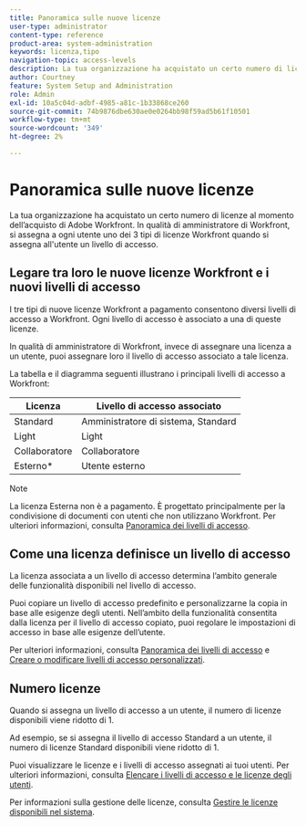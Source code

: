 ```yaml
---
title: Panoramica sulle nuove licenze
user-type: administrator
content-type: reference
product-area: system-administration
keywords: licenza,tipo
navigation-topic: access-levels
description: La tua organizzazione ha acquistato un certo numero di licenze al momento dell’acquisto di Adobe Workfront. In qualità di amministratore di Workfront, ogni utente che assegna un livello di accesso assegna una delle tre nuove licenze Workfront.
author: Courtney
feature: System Setup and Administration
role: Admin
exl-id: 10a5c04d-adbf-4985-a81c-1b33868ce260
source-git-commit: 74b9876dbe630ae0e0264bb98f59ad5b61f10501
workflow-type: tm+mt
source-wordcount: '349'
ht-degree: 2%

---
```


# Panoramica sulle nuove licenze

La tua organizzazione ha acquistato un certo numero di licenze al momento dell’acquisto di Adobe Workfront. In qualità di amministratore di Workfront, si assegna a ogni utente uno dei 3 tipi di licenze Workfront quando si assegna all&#39;utente un livello di accesso.

## Legare tra loro le nuove licenze Workfront e i nuovi livelli di accesso

I tre tipi di nuove licenze Workfront a pagamento consentono diversi livelli di accesso a Workfront. Ogni livello di accesso è associato a una di queste licenze.

In qualità di amministratore di Workfront, invece di assegnare una licenza a un utente, puoi assegnare loro il livello di accesso associato a tale licenza.

La tabella e il diagramma seguenti illustrano i principali livelli di accesso a Workfront:

| Licenza | Livello di accesso associato |
|--- |--- |
| Standard | Amministratore di sistema, Standard |
| Light | Light |
| Collaboratore | Collaboratore |
| Esterno* | Utente esterno |

>[!NOTE]
>
>La licenza Esterna non è a pagamento. È progettato principalmente per la condivisione di documenti con utenti che non utilizzano Workfront. Per ulteriori informazioni, consulta [Panoramica dei livelli di accesso](/help/quicksilver/administration-and-setup/add-users/how-access-levels-work/access-level-overview.md).

## Come una licenza definisce un livello di accesso

La licenza associata a un livello di accesso determina l’ambito generale delle funzionalità disponibili nel livello di accesso.

Puoi copiare un livello di accesso predefinito e personalizzarne la copia in base alle esigenze degli utenti. Nell’ambito della funzionalità consentita dalla licenza per il livello di accesso copiato, puoi regolare le impostazioni di accesso in base alle esigenze dell’utente.

Per ulteriori informazioni, consulta [Panoramica dei livelli di accesso](/help/quicksilver/administration-and-setup/add-users/how-access-levels-work/access-level-overview.md) e [Creare o modificare livelli di accesso personalizzati](/help/quicksilver/administration-and-setup/add-users/configure-and-grant-access/create-modify-access-levels.md).

## Numero licenze

Quando si assegna un livello di accesso a un utente, il numero di licenze disponibili viene ridotto di 1.

Ad esempio, se si assegna il livello di accesso Standard a un utente, il numero di licenze Standard disponibili viene ridotto di 1.

Puoi visualizzare le licenze e i livelli di accesso assegnati ai tuoi utenti. Per ulteriori informazioni, consulta [Elencare i livelli di accesso e le licenze degli utenti](../../../administration-and-setup/add-users/access-levels-and-object-permissions/list-access-levels-and-licenses-for-your-users.md).<!-- MAY NEED NEW LINK -->

Per informazioni sulla gestione delle licenze, consulta [Gestire le licenze disponibili nel sistema](../../../administration-and-setup/get-started-wf-administration/manage-available-licenses-in-your-system.md).<!-- MAY NEED NEW LINK -->
